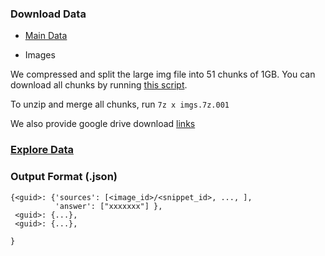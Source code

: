 ### Download Data
- [Main Data](http://tiger.lti.cs.cmu.edu/yingshac/WebQA_data_first_release/WebQA_data_first_release.7z)

- Images

We compressed and split the large img file into 51 chunks of 1GB. You can download all chunks by running [this script](https://github.com/WebQnA/WebQA/blob/main/download_imgs.sh).

To unzip and merge all chunks, run ` 7z x imgs.7z.001 `

We also provide google drive download [links](https://drive.google.com/drive/folders/1ApfD-RzvJ79b-sLeBx1OaiPNUYauZdAZ?usp=sharing) 

### [Explore Data](https://github.com/WebQnA/WebQA/blob/main/demo/Take_a_look_WebQA.ipynb)

### Output Format (.json)
```
{<guid>: {'sources': [<image_id>/<snippet_id>, ..., ],
          'answer': ["xxxxxxx"] },
 <guid>: {...},
 <guid>: {...},

}
```

